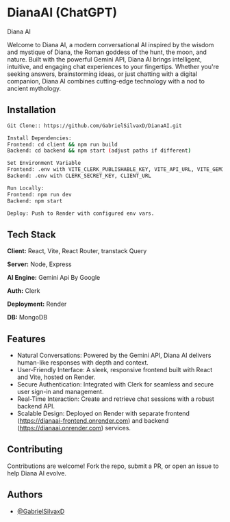 # DianaAI (ChatGPT)

Diana AI

Welcome to Diana AI, a modern conversational AI inspired by the wisdom and mystique of Diana, the Roman goddess of the hunt, the moon, and nature. Built with the powerful Gemini API, Diana AI brings intelligent, intuitive, and engaging chat experiences to your fingertips. Whether you're seeking answers, brainstorming ideas, or just chatting with a digital companion, Diana AI combines cutting-edge technology with a nod to ancient mythology.


## Installation


```bash
Git Clone:: https://github.com/GabrielSilvaxD/DianaAI.git
```
    
 ```bash
Install Dependencies:
Frontend: cd client && npm run build
Backend: cd backend && npm start (adjust paths if different)
```

```bash
Set Environment Variable
Frontend: .env with VITE_CLERK_PUBLISHABLE_KEY, VITE_API_URL, VITE_GEMINI_PUBLIC_KEY
Backend: .env with CLERK_SECRET_KEY, CLIENT_URL
```

```bash
Run Locally:
Frontend: npm run dev
Backend: npm start
```

```bash
Deploy: Push to Render with configured env vars.
```
## Tech Stack

**Client:** React, Vite, React Router, transtack Query

**Server:** Node, Express

**AI Engine:** Gemini Api By Google

**Auth:** Clerk

**Deployment:** Render

**DB:** MongoDB

## Features

- Natural Conversations: Powered by the Gemini API, Diana AI delivers human-like responses with depth and context.
- User-Friendly Interface: A sleek, responsive frontend built with React and Vite, hosted on Render.
- Secure Authentication: Integrated with Clerk for seamless and secure user sign-in and management.
- Real-Time Interaction: Create and retrieve chat sessions with a robust backend API.
- Scalable Design: Deployed on Render with separate frontend (https://dianaai-frontend.onrender.com) and backend (https://dianaai.onrender.com) services.


## Contributing

Contributions are welcome! Fork the repo, submit a PR, or open an issue to help Diana AI evolve.


## Authors

- [@GabrielSilvaxD](https://github.com/GabrielSilvaxD)

